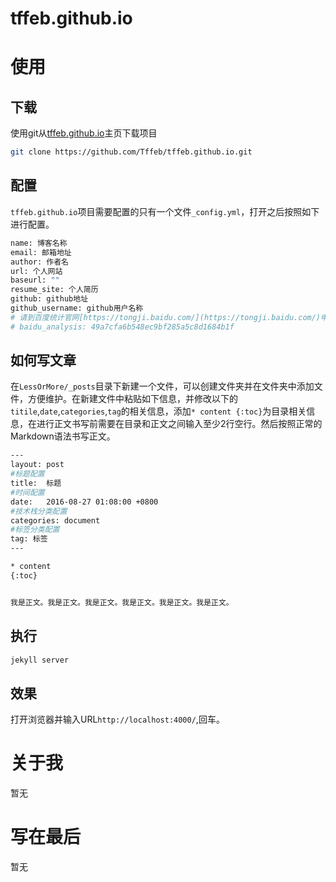 # tffeb.github.io

使用
====================================

下载
------------------------------------

使用git从[tffeb.github.io](https://github.com/Tffeb/tffeb.github.io.git)主页下载项目

``` bash
git clone https://github.com/Tffeb/tffeb.github.io.git
```

配置
------------------------------------

`tffeb.github.io`项目需要配置的只有一个文件`_config.yml`，打开之后按照如下进行配置。

``` bash
name: 博客名称
email: 邮箱地址
author: 作者名
url: 个人网站
baseurl: ""
resume_site: 个人简历
github: github地址
github_username: github用户名称
# 请到百度统计官网[https://tongji.baidu.com/](https://tongji.baidu.com/)申请自己的网站ID并在此处替换，否则将无法正常统计访问量
# baidu_analysis: 49a7cfa6b548ec9bf285a5c8d1684b1f
```

如何写文章
------------------------------------

在`LessOrMore/_posts`目录下新建一个文件，可以创建文件夹并在文件夹中添加文件，方便维护。在新建文件中粘贴如下信息，并修改以下的`titile`,`date`,`categories`,`tag`的相关信息，添加`* content {:toc}`为目录相关信息，在进行正文书写前需要在目录和正文之间输入至少2行空行。然后按照正常的Markdown语法书写正文。

``` bash
---
layout: post
#标题配置
title:  标题
#时间配置
date:   2016-08-27 01:08:00 +0800
#技术栈分类配置
categories: document
#标签分类配置
tag: 标签
---

* content
{:toc}


我是正文。我是正文。我是正文。我是正文。我是正文。我是正文。
```

执行
------------------------------------

``` bash
jekyll server
```

效果
------------------------------------
打开浏览器并输入URL`http://localhost:4000/`,回车。


关于我
====================================

暂无

写在最后
====================================

暂无